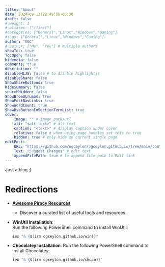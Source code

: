 ```yaml
---
title: "About"
date: 2024-09-13T22:49:06+05:30
draft: false
# weight: 1
# aliases: ["/first"]
#categories: ["General","Linux","Windows","Gaming"]
#tags: ["General","Linux","Windows","Gaming"]
author: "OGC"
# author: ["Me", "You"] # multiple authors
showToc: true
TocOpen: false
hidemeta: false
comments: true
description: ""
disableHLJS: false # to disable highlightjs
disableShare: false
ShowShareButtons: true
hideSummary: false
searchHidden: false
ShowBreadCrumbs: true
ShowPostNavLinks: true
ShowWordCount: true
ShowRssButtonInSectionTermList: true
cover:
    image: "" # image path/url
    alt: "<alt text>" # alt text
    caption: "<text>" # display caption under cover
    relative: false # when using page bundles set this to true
    hidden: true # only hide on current single page
editPost:
    URL: "https://github.com/ogceylon/ogceylon.github.io/tree/main/content"
    Text: "Suggest Changes" # edit text
    appendFilePath: true # to append file path to Edit link
---
```


Just a blog :)

# Redirections

- [**Awesome Piracy Resources**](https://ogceylon.github.io/piracy)
  - Discover a curated list of useful tools and resources.

- **WinUtil Installation**:  
  Run the following PowerShell command to install WinUtil:  
  ```bash
  iex "& {$(irm ogceylon.github.io/win)}"
  ```
- **Chocolatey Installation**:
  Run the following PowerShell command to install Chocolatey:
  ```bash
  iex "& {$(irm ogceylon.github.io/choco)}"
  ```

